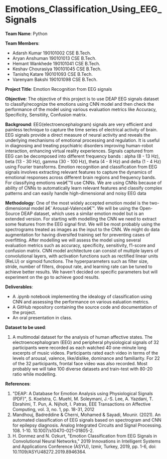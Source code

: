 # Emotions_Classification_Using_EEG_Signals

**Team Name**: Python

**Team Members**:
* Adarsh Kumar 190101002 CSE B.Tech.
* Aryan Anshuman 190101013 CSE B.Tech.
* Hemant Wankhede 190101041	CSE B.Tech.
* Keshav Chourasiya	190101045 CSE B.Tech.
* Tanishq Katare 190101093 CSE B.Tech.
* Varenyam Bakshi 190101098	CSE B.Tech.

**Project Title**:
Emotion Recognition from EEG signals

**Objective**:
The objective of this project is to use DEAP EEG signals dataset to classify/recognize the emotions using CNN model and then check the performance of the model using various evaluation metrics like Accuracy, Specificity, Sensitiity, Confusion matrix.

**Background**:
EEG(electroencephalogram) signals are very efficient and painless technique to capture the time series of electrical activity of brain. EEG signals provide a direct measure of neural activity and reveals the underlying mechanisms of emotional processing and regulation. It is useful in diagnosing and treating psychiatric disorders improving human-robot interaction, enhancing virtual reality experiences. Signals captured from EEG can be decomposed into different frequency bands : alpha (8 - 13 Hz), beta (13 - 30 Hz), gamma (30 - 100 Hz), theta (4 - 8 Hz) and delta (1 - 4 Hz) using Fourier transforms. Emotion recognition and classification from EEG signals involves extracting relevant features to capture the dynamics of emotional responses across different brain regions and frequency bands. For classifying emotions weâ€™ll use CNNs. We are using CNNs because of ability of CNNs to automatically learn relevant features and classify complex patterns and can easily handle high-dimensional and noisy EEG data


**Methodology**:
One of the most widely accepted emotion model is the two-dimensional model â€˜Arousal-Valenceâ€™. We will be using the Open-Source DEAP dataset, which uses a similar emotion model but is an extended version. For starting with modelling the CNN we need to extract some features from the EEG signal first. We will be most probably using the spectrograms treated as images as the input to the CNN. We might do data augmentation for having diversifed training set for preventing cases of overfitting. After modelling we will assess the model using several evaluation metrics such as accuracy, specificity, sensitivity, f1-score and confusion matrix.
CNN model architecture can consist of multiple layers of convolutional layers, with activation functions such as rectified linear units (ReLU) or sigmoid functions. The hyperparameters such as filter size, stride, number of filters, dropout rate, and learning rate can be tuned to achieve better results. We haven't decided on specific parameters but will experiment on the go to achieve good results.


**Deliverables**:
* A .ipynb notebook implementing the idealogy of classification using CNN and assessing the performance on various ealuation metrics.
* A GitHub repository containing the source code and documentation of the project.
* An oral presentation in class.

**Dataset to be used**:
1.  A multimodal dataset for the analysis of human affective states. The electroencephalogram (EEG) and peripheral physiological signals of 32 participants were recorded as each watched 40 one-minute long excerpts of music videos. Participants rated each video in terms of the levels of arousal, valence, like/dislike, dominance and familiarity. For 22 of the 32 participants, frontal face video was also recorded. Most probably we will take 100 diverse datasets and train-test with 80-20 ratio while modelling.

**References**:
1. "DEAP: A Database for Emotion Analysis using Physiological Signals (PDF)", S. Koelstra, C. Muehl, M. Soleymani, J.-S. Lee, A. Yazdani, T. Ebrahimi, T. Pun, A. Nijholt, I. Patras, EEE Transactions on Affective Computing, vol. 3, no. 1, pp. 18-31, 2012
2. Mandhouj, Badreddine & Cherni, Mohamed & Sayadi, Mounir. (2021). An automated classification of EEG signals based on spectrogram and CNN for epilepsy diagnosis. Analog Integrated Circuits and Signal Processing. 108. 1-10. 10.1007/s10470-021-01805-2. 
3. H. Donmez and N. Ozkurt, "Emotion Classification from EEG Signals in Convolutional Neural Networks," 2019 Innovations in Intelligent Systems and Applications Conference (ASYU), Izmir, Turkey, 2019, pp. 1-6, doi: 10.1109/ASYU48272.2019.8946364.
